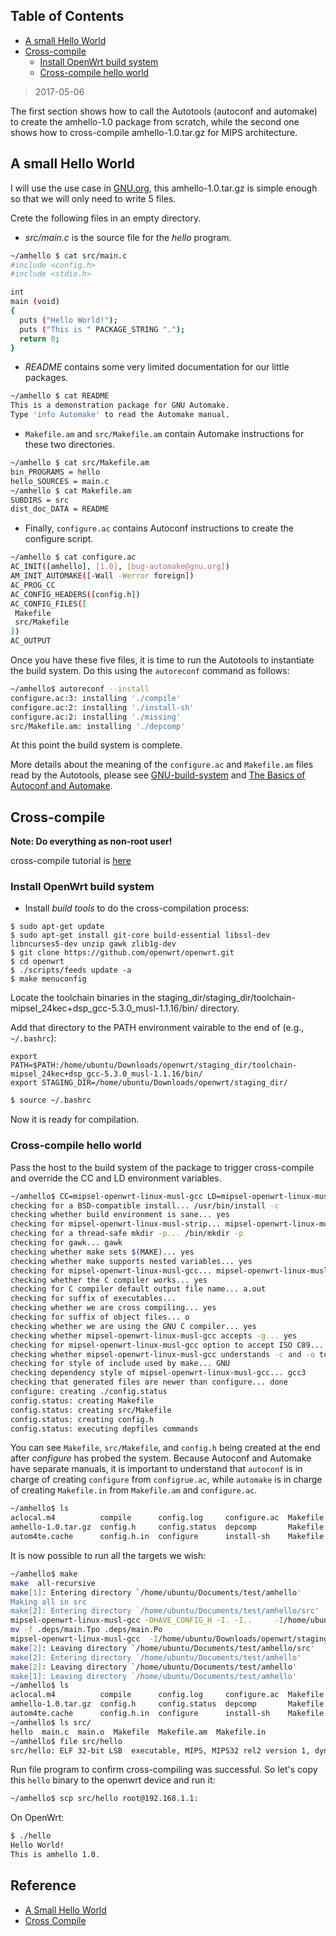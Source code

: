 
## Table of Contents

   * [A small Hello World](#a-small-hello-world)
   * [Cross-compile](#cross-compile)
      * [Install OpenWrt build system](#install-openwrt-build-system)
      * [Cross-compile hello world](#cross-compile-hello-world)

> 2017-05-06


The first section shows how to call the Autotools (autoconf and automake) to create the amhello-1.0 package from scratch, while the second one shows how to cross-compile amhello-1.0.tar.gz for MIPS architecture.  

## A small Hello World

I will use the use case in [GNU.org](https://www.gnu.org/software/automake/manual/automake.html#Hello-World), this amhello-1.0.tar.gz is simple enough so that we will only need to write 5 files.



Crete the following files in an empty directory.

- *src/main.c* is the source file for the *hello* program.

```sh
~/amhello $ cat src/main.c
#include <config.h>
#include <stdio.h>

int
main (void)
{
  puts ("Hello World!");
  puts ("This is " PACKAGE_STRING ".");
  return 0;
}
```

- *README* contains some very limited documentation for our little packages.

```sh
~/amhello $ cat README
This is a demonstration package for GNU Automake.
Type 'info Automake' to read the Automake manual.
```

- `Makefile.am` and `src/Makefile.am` contain Automake instructions for these two directories.

```sh
~/amhello $ cat src/Makefile.am
bin_PROGRAMS = hello
hello_SOURCES = main.c
~/amhello $ cat Makefile.am
SUBDIRS = src
dist_doc_DATA = README
```

- Finally, `configure.ac` contains Autoconf instructions to create the configure script.

```sh
~/amhello $ cat configure.ac
AC_INIT([amhello], [1.0], [bug-automake@gnu.org])
AM_INIT_AUTOMAKE([-Wall -Werror foreign])
AC_PROG_CC
AC_CONFIG_HEADERS([config.h])
AC_CONFIG_FILES([
 Makefile
 src/Makefile
])
AC_OUTPUT
```

Once you have these five files, it is time to run the Autotools to instantiate the build system. Do this using the `autoreconf` command as follows:
```sh
~/amhello$ autoreconf --install
configure.ac:3: installing './compile'
configure.ac:2: installing './install-sh'
configure.ac:2: installing './missing'
src/Makefile.am: installing './depcomp'
```

At this point the build system is complete.

More details about the meaning of the `configure.ac` and `Makefile.am` files read by the Autotools, please see [GNU-build-system](https://github.com/ifding/awesome-notes/blob/master/compiler/GNU-build-system.md) and [The Basics of Autoconf and Automake](https://github.com/ifding/awesome-notes/blob/master/compiler/the-basics-of-autoconf-and-automake.md).


## Cross-compile

**Note: Do everything as non-root user!**

cross-compile tutorial is [here](https://github.com/ifding/awesome-notes/blob/master/compiler/Building_and_cross-compile_tutorial.md)

### Install OpenWrt build system

- Install *build tools* to do the cross-compilation process:

```
$ sudo apt-get update
$ sudo apt-get install git-core build-essential libssl-dev libncurses5-dev unzip gawk zlib1g-dev
$ git clone https://github.com/openwrt/openwrt.git
$ cd openwrt
$ ./scripts/feeds update -a
$ make menuconfig
```

Locate the toolchain binaries in the staging_dir/staging_dir/toolchain-mipsel_24kec+dsp_gcc-5.3.0_musl-1.1.16/bin/ directory.

Add that directory to the PATH environment vairable to the end of (e.g., `~/.bashrc`): 

```
export PATH=$PATH:/home/ubuntu/Downloads/openwrt/staging_dir/toolchain-mipsel_24kec+dsp_gcc-5.3.0_musl-1.1.16/bin/
export STAGING_DIR=/home/ubuntu/Downloads/openwrt/staging_dir/
```

```sh
$ source ~/.bashrc
```

Now it is ready for compilation.

### Cross-compile hello world

Pass the host to the build system of the package to trigger cross-compile and override the CC and LD environment variables.
```sh
~/amhello$ CC=mipsel-openwrt-linux-musl-gcc LD=mipsel-openwrt-linux-musl-ld LDFLAGS=-L/home/ubuntu/Downloads/openwrt/staging_dir/target-mipsel_24kec+dsp_musl-1.1.16/usr/lib CFLAGS=-I/home/ubuntu/Downloads/openwrt/staging_dir/target-mipsel_24kec+dsp_musl-1.1.16/usr/include ./configure --host mipsel-openwrt-linux-musl
checking for a BSD-compatible install... /usr/bin/install -c
checking whether build environment is sane... yes
checking for mipsel-openwrt-linux-musl-strip... mipsel-openwrt-linux-musl-strip
checking for a thread-safe mkdir -p... /bin/mkdir -p
checking for gawk... gawk
checking whether make sets $(MAKE)... yes
checking whether make supports nested variables... yes
checking for mipsel-openwrt-linux-musl-gcc... mipsel-openwrt-linux-musl-gcc
checking whether the C compiler works... yes
checking for C compiler default output file name... a.out
checking for suffix of executables... 
checking whether we are cross compiling... yes
checking for suffix of object files... o
checking whether we are using the GNU C compiler... yes
checking whether mipsel-openwrt-linux-musl-gcc accepts -g... yes
checking for mipsel-openwrt-linux-musl-gcc option to accept ISO C89... none needed
checking whether mipsel-openwrt-linux-musl-gcc understands -c and -o together... yes
checking for style of include used by make... GNU
checking dependency style of mipsel-openwrt-linux-musl-gcc... gcc3
checking that generated files are newer than configure... done
configure: creating ./config.status
config.status: creating Makefile
config.status: creating src/Makefile
config.status: creating config.h
config.status: executing depfiles commands
```

You can see `Makefile`, `src/Makefile`, and `config.h` being created at the end after *configure* has probed the system. Because Autoconf and Automake have separate manuals, it is important to understand that `autoconf` is in charge of creating `configure` from `configrue.ac`, while `automake` is in charge of creating `Makefile.in` from `Makefile.am` and `configure.ac`.
```sh
~/amhello$ ls
aclocal.m4          compile      config.log     configure.ac  Makefile     missing  stamp-h1
amhello-1.0.tar.gz  config.h     config.status  depcomp       Makefile.am  README
autom4te.cache      config.h.in  configure      install-sh    Makefile.in  src
```

It is now possible to run all the targets we wish:
```sh
~/amhello$ make
make  all-recursive
make[1]: Entering directory `/home/ubuntu/Documents/test/amhello'
Making all in src
make[2]: Entering directory `/home/ubuntu/Documents/test/amhello/src'
mipsel-openwrt-linux-musl-gcc -DHAVE_CONFIG_H -I. -I..     -I/home/ubuntu/Downloads/openwrt/staging_dir/target-mipsel_24kec+dsp_musl-1.1.16/usr/include -MT main.o -MD -MP -MF .deps/main.Tpo -c -o main.o main.c
mv -f .deps/main.Tpo .deps/main.Po
mipsel-openwrt-linux-musl-gcc  -I/home/ubuntu/Downloads/openwrt/staging_dir/target-mipsel_24kec+dsp_musl-1.1.16/usr/include  -L/home/ubuntu/Downloads/openwrt/staging_dir/target-mipsel_24kec+dsp_musl-1.1.16/usr/lib -o hello main.o  
make[2]: Leaving directory `/home/ubuntu/Documents/test/amhello/src'
make[2]: Entering directory `/home/ubuntu/Documents/test/amhello'
make[2]: Leaving directory `/home/ubuntu/Documents/test/amhello'
make[1]: Leaving directory `/home/ubuntu/Documents/test/amhello'
~/amhello$ ls
aclocal.m4          compile      config.log     configure.ac  Makefile     missing  stamp-h1
amhello-1.0.tar.gz  config.h     config.status  depcomp       Makefile.am  README
autom4te.cache      config.h.in  configure      install-sh    Makefile.in  src
~/amhello$ ls src/
hello  main.c  main.o  Makefile  Makefile.am  Makefile.in
~/amhello$ file src/hello 
src/hello: ELF 32-bit LSB  executable, MIPS, MIPS32 rel2 version 1, dynamically linked (uses shared libs), not stripped
```

Run file program to confirm cross-compiling was successful. So let's copy this `hello` binary to the openwrt device and run it:
```sh
~/amhello$ scp src/hello root@192.168.1.1:
```

On OpenWrt:
```sh
$ ./hello
Hello World!
This is amhello 1.0.
```

## Reference

* [A Small Hello World](https://www.gnu.org/software/automake/manual/automake.html#Hello-World)
* [Cross Compile](https://wiki.openwrt.org/doc/devel/crosscompile)